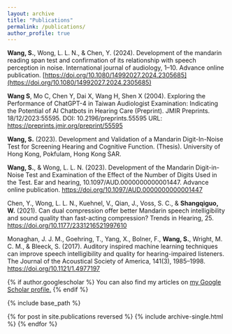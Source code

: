 ```yaml
---
layout: archive
title: "Publications"
permalink: /publications/
author_profile: true
---
```

**Wang, S.**, Wong, L. L. N., & Chen, Y. (2024). Development of the mandarin reading span test and confirmation of its relationship with speech perception in noise. International journal of audiology, 1–10. Advance online publication. [https://doi.org/10.1080/14992027.2024.2305685](https://doi.org/10.1080/14992027.2024.2305685)

**Wang S**, Mo C, Chen Y, Dai X, Wang H, Shen X (2004). Exploring the Performance of ChatGPT-4 in Taiwan Audiologist Examination: Indicating the Potential of AI Chatbots in Hearing Care (Preprint). JMIR Preprints. 18/12/2023:55595. DOI: 10.2196/preprints.55595 URL: https://preprints.jmir.org/preprint/55595

**Wang, S.** (2023). Development and Validation of a Mandarin Digit-In-Noise Test for Screening Hearing and Cognitive Function. (Thesis). University of Hong Kong, Pokfulam, Hong Kong SAR.

**Wang, S.**, & Wong, L. L. N. (2023). Development of the Mandarin Digit-in-Noise Test and Examination of the Effect of the Number of Digits Used in the Test. Ear and hearing, 10.1097/AUD.0000000000001447. Advance online publication. https://doi.org/10.1097/AUD.0000000000001447

Chen, Y., Wong, L. L. N., Kuehnel, V., Qian, J., Voss, S. C., & **Shangqiguo, W.** (2021). Can dual compression offer better Mandarin speech intelligibility and sound quality than fast-acting compression? Trends in Hearing, 25. https://doi.org/10.1177/2331216521997610

Monaghan, J. J. M., Goehring, T., Yang, X., Bolner, F., **Wang, S.**, Wright, M. C. M., & Bleeck, S. (2017). Auditory inspired machine learning techniques can improve speech intelligibility and quality for hearing-impaired listeners. The Journal of the Acoustical Society of America, 141(3), 1985–1998. https://doi.org/10.1121/1.4977197

{% if author.googlescholar %}
  You can also find my articles on <u><a href="{{author.googlescholar}}">my Google Scholar profile</a>.</u>
{% endif %}

{% include base_path %}

{% for post in site.publications reversed %}
  {% include archive-single.html %}
{% endfor %}
